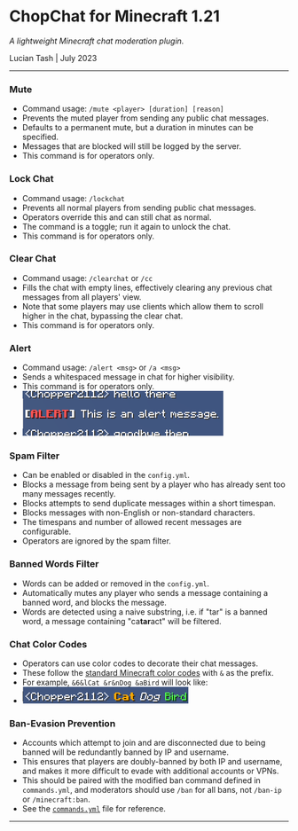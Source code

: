 # ChopChat for Minecraft 1.21
*A lightweight Minecraft chat moderation plugin.*

Lucian Tash | July 2023

---

### Mute
- Command usage: `/mute <player> [duration] [reason]`
- Prevents the muted player from sending any public chat messages.
- Defaults to a permanent mute, but a duration in minutes can be specified.
- Messages that are blocked will still be logged by the server.
- This command is for operators only.
### Lock Chat
- Command usage: `/lockchat`
- Prevents all normal players from sending public chat messages.
- Operators override this and can still chat as normal.
- The command is a toggle; run it again to unlock the chat.
- This command is for operators only.
### Clear Chat
- Command usage: `/clearchat` or `/cc`
- Fills the chat with empty lines, effectively clearing any previous chat messages from all players' view.
- Note that some players may use clients which allow them to scroll higher in the chat, bypassing the clear chat.
- This command is for operators only.
### Alert
- Command usage: `/alert <msg>` or `/a <msg>`
- Sends a whitespaced message in chat for higher visibility.
- This command is for operators only.
- ![Alert message](image.png)
### Spam Filter
- Can be enabled or disabled in the `config.yml`.
- Blocks a message from being sent by a player who has already sent too many messages recently.
- Blocks attempts to send duplicate messages within a short timespan.
- Blocks messages with non-English or non-standard characters.
- The timespans and number of allowed recent messages are configurable.
- Operators are ignored by the spam filter.
### Banned Words Filter
- Words can be added or removed in the `config.yml`.
- Automatically mutes any player who sends a message containing a banned word, and blocks the message.
- Words are detected using a naive substring, i.e. if "tar" is a banned word, a message containing "ca**tar**act" will be filtered.
### Chat Color Codes
- Operators can use color codes to decorate their chat messages.
- These follow the [standard Minecraft color codes](https://htmlcolorcodes.com/minecraft-color-codes/) with `&` as the prefix.
- For example, `&6&lCat &r&nDog &aBird` will look like:
- ![Alt text](image-1.png)
### Ban-Evasion Prevention
- Accounts which attempt to join and are disconnected due to being banned will be redundantly banned by IP and username.
- This ensures that players are doubly-banned by both IP and username, and makes it more difficult to evade with additional accounts or VPNs.
- This should be paired with the modified ban command defined in `commands.yml`, and moderators should use `/ban` for all bans, not `/ban-ip` or `/minecraft:ban`.
- See the [`commands.yml`](https://github.com/luciankt/chopchat/blob/main/server/commands.yml) file for reference.

---
